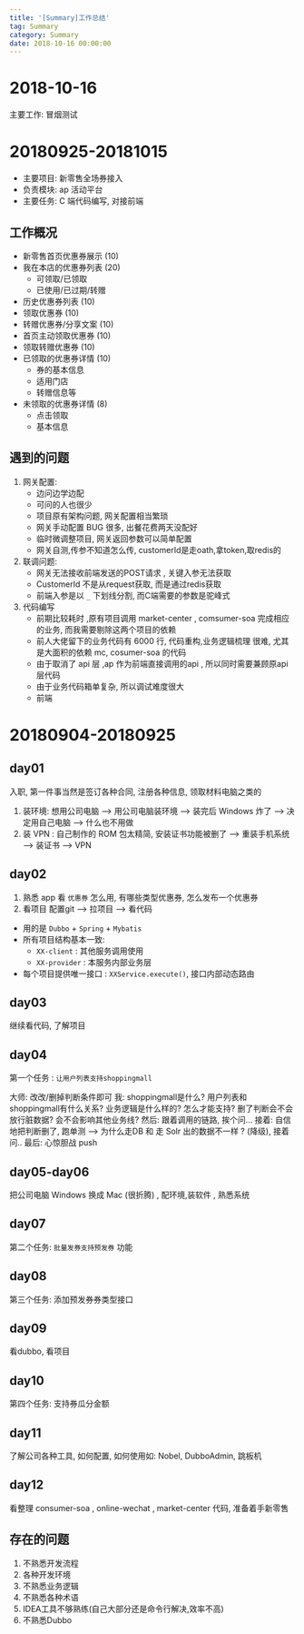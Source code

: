```yaml
---
title: '[Summary]工作总结'
tag: Summary
category: Summary
date: 2018-10-16 00:00:00
---
```



# 2018-10-16 

主要工作:  冒烟测试



# 20180925-20181015

- 主要项目: 新零售全场券接入
- 负责模块: ap 活动平台
- 主要任务: C 端代码编写, 对接前端

## 工作概况

- 新零售首页优惠券展示 (10)
- 我在本店的优惠券列表 (20)
    - 可领取/已领取
    - 已使用/已过期/转赠
- 历史优惠券列表 (10)
- 领取优惠券 (10)
- 转赠优惠券/分享文案 (10)
- 首页主动领取优惠券 (10)
- 领取转赠优惠券 (10)
- 已领取的优惠券详情 (10)
    - 券的基本信息
    - 适用门店
    - 转赠信息等
- 未领取的优惠券详情 (8)
    - 点击领取
    - 基本信息

## 遇到的问题

1. 网关配置: 
    - 边问边学边配
    - 可问的人也很少
    - 项目原有架构问题, 网关配置相当繁琐
    - 网关手动配置 BUG 很多, 出餐花费两天没配好
    - 临时微调整项目, 网关返回参数可以简单配置
    - 网关自测,传参不知道怎么传, customerId是走oath,拿token,取redis的
2. 联调问题:
    - 网关无法接收前端发送的POST请求 , 关键入参无法获取
    -  CustomerId 不是从request获取, 而是通过redis获取
    - 前端入参是以 `_` 下划线分割, 而C端需要的参数是驼峰式
3. 代码编写
    - 前期比较耗时 ,原有项目调用 market-center , comsumer-soa 完成相应的业务, 而我需要剔除这两个项目的依赖
    - 前人大佬留下的业务代码有 6000 行, 代码重构,业务逻辑梳理 很难, 尤其是大面积的依赖 mc, cosumer-soa 的代码
    - 由于取消了 api 层 ,ap 作为前端直接调用的api , 所以同时需要兼顾原api层代码
    - 由于业务代码箱单复杂, 所以调试难度很大
    - 前端

# 20180904-20180925

## day01

入职, 第一件事当然是签订各种合同, 注册各种信息, 领取材料电脑之类的

1. 装环境:
想用公司电脑  --> 用公司电脑装环境  --> 装完后 Windows 炸了  --> 决定用自己电脑 --> 什么也不用做
2. 装 VPN :
自己制作的 ROM 包太精简, 安装证书功能被删了  --> 重装手机系统 --> 装证书  --> VPN  

## day02

1. 熟悉 app 
看 `优惠券` 怎么用, 有哪些类型优惠券, 怎么发布一个优惠券
2. 看项目
配置git  --> 拉项目 --> 看代码
- 用的是 `Dubbo` + `Spring` + `Mybatis` 
- 所有项目结构基本一致:
  - `XX-client` : 其他服务调用使用
  - `XX-provider` : 本服务内部业务层
- 每个项目提供唯一接口 : `XXService.execute()`, 接口内部动态路由

## day03

继续看代码, 了解项目

## day04

第一个任务 : `让用户列表支持shoppingmall ` 

大师:  改改/删掉判断条件即可
我: shoppingmall是什么? 用户列表和shoppingmall有什么关系?  业务逻辑是什么样的?  怎么才能支持? 删了判断会不会放行脏数据? 会不会影响其他业务线? 
然后: 跟着调用的链路, 挨个问...
接着: 自信地把判断删了, 跑单测  --> 为什么走DB 和 走 Solr 出的数据不一样 ? (降级), 接着问..
最后: 心惊胆战 push

## day05-day06

把公司电脑 Windows 换成 Mac  (很折腾) , 配环境,装软件 , 熟悉系统

## day07

第二个任务:  `批量发券支持预发券` 功能

## day08

第三个任务: 添加预发券券类型接口

## day09

看dubbo, 看项目

## day10

第四个任务: 支持券瓜分金额

## day11

了解公司各种工具, 如何配置, 如何使用如: Nobel, DubboAdmin, 跳板机

## day12

看整理 consumer-soa , online-wechat , market-center 代码, 准备着手新零售

## 存在的问题

1. 不熟悉开发流程
2. 各种开发环境
2. 不熟悉业务逻辑
3. 不熟悉各种术语
3. IDEA工具不够熟练(自己大部分还是命令行解决,效率不高)
4. 不熟悉Dubbo
